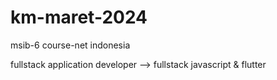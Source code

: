 # km-maret-2024

msib-6 course-net indonesia

fullstack application developer
--> fullstack javascript & flutter
